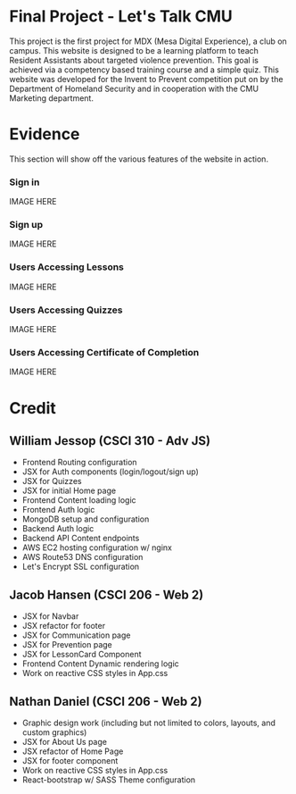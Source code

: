 # Final Project - Let's Talk CMU
This project is the first project for MDX (Mesa Digital Experience), a club on campus. This website is designed to be a learning platform to teach Resident Assistants about targeted violence prevention. This goal is achieved via a competency based training course and a simple quiz. This website was developed for the Invent to Prevent competition put on by the Department of Homeland Security and in cooperation with the CMU Marketing department.
# Evidence
This section will show off the various features of the website in action.

### Sign in
IMAGE HERE

### Sign up
IMAGE HERE
### Users Accessing Lessons
IMAGE HERE
### Users Accessing Quizzes
IMAGE HERE

### Users Accessing Certificate of Completion
IMAGE HERE
# Credit
## William Jessop (CSCI 310 - Adv JS)
- Frontend Routing configuration
- JSX for Auth components (login/logout/sign up)
- JSX for Quizzes
- JSX for initial Home page
- Frontend Content loading logic
- Frontend Auth logic
- MongoDB setup and configuration
- Backend Auth logic
- Backend API Content endpoints
- AWS EC2 hosting configuration w/ nginx
- AWS Route53 DNS configuration
- Let's Encrypt SSL configuration
## Jacob Hansen (CSCI 206 - Web 2)
- JSX for Navbar
- JSX refactor for footer
- JSX for Communication page
- JSX for Prevention page
- JSX for LessonCard Component
- Frontend Content Dynamic rendering logic
- Work on reactive CSS styles in App.css

## Nathan Daniel (CSCI 206 - Web 2)
- Graphic design work (including but not limited to colors, layouts, and custom graphics)
- JSX for About Us page
- JSX refactor of Home Page
- JSX for footer component
- Work on reactive CSS styles in App.css
- React-bootstrap w/ SASS Theme configuration